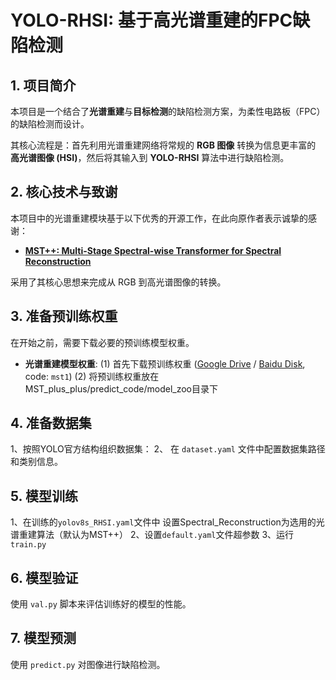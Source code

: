# YOLO-RHSI: 基于高光谱重建的FPC缺陷检测

## 1. 项目简介

本项目是一个结合了**光谱重建**与**目标检测**的缺陷检测方案，为柔性电路板（FPC）的缺陷检测而设计。

其核心流程是：首先利用光谱重建网络将常规的 **RGB 图像** 转换为信息更丰富的 **高光谱图像 (HSI)**，然后将其输入到 **YOLO-RHSI** 算法中进行缺陷检测。

## 2. 核心技术与致谢

本项目中的光谱重建模块基于以下优秀的开源工作，在此向原作者表示诚挚的感谢：

- **[MST++: Multi-Stage Spectral-wise Transformer for Spectral Reconstruction](https://github.com/caiyuanhao1998/MST-plus-plus)**

采用了其核心思想来完成从 RGB 到高光谱图像的转换。

## 3. 准备预训练权重

在开始之前，需要下载必要的预训练模型权重。

- **光谱重建模型权重**:
(1)  首先下载预训练权重 ([Google Drive](https://drive.google.com/drive/folders/1G1GOA0FthtmOERJIJ0pALOSgXc6XOfoY?usp=sharing) / [Baidu Disk](https://pan.baidu.com/s/14L6T5SsUejepsc63XS9Xsw), code: `mst1`) 
(2)  将预训练权重放在 MST_plus_plus/predict_code/model_zoo目录下


## 4. 准备数据集

1、按照YOLO官方结构组织数据集：
2、 在 `dataset.yaml` 文件中配置数据集路径和类别信息。

## 5. 模型训练

1、在训练的`yolov8s_RHSI.yaml`文件中 设置Spectral_Reconstruction为选用的光谱重建算法（默认为MST++）
2、设置`default.yaml`文件超参数 
3、运行`train.py`

## 6. 模型验证

使用 `val.py` 脚本来评估训练好的模型的性能。

## 7. 模型预测

使用 `predict.py` 对图像进行缺陷检测。
